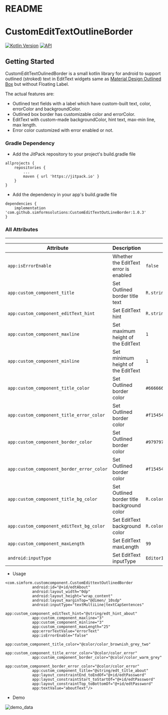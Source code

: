 # README #

# CustomEditTextOutlineBorder

[![Kotlin Version](https://img.shields.io/badge/Kotlin-v1.3.50-blue.svg)](https://kotlinlang.org)
[![API](https://img.shields.io/badge/API-21%2B-brightgreen.svg?style=flat)](https://android-arsenal.com/api?level=21)

Getting Started
------------------------
CustomEditTextOulinedBorder is a small kotlin library for android to support outlined (stroked) text in EditText widgets same as [Material Design Outlined Box](https://material.io/develop/android/components/text-input-layout/) but without Floating Label. 

The actual features are:

 * Outlined text fields with a label which have custom-built text, color, errorColor and backgroundColor.
 * Outlined box border has customizable color and errorColor.
 * EditText with custom-made backgroundColor, hint text, max-min line, max length.
 * Error color customized with error enabled or not.

### Gradle Dependency
* Add the JitPack repository to your project's build.gradle file

```
allprojects {
    repositories {
        ...
        maven { url 'https://jitpack.io' }
    }
}
```

* Add the dependency in your app's build.gradle file

```
dependencies {
	implementation 'com.github.simformsolutions:CustomEditTextOutLineBorder:1.0.3'
}
```

### All Attributes
------------------------

| Attribute | Description | Default |
| --- | --- | --- |
| `app:isErrorEnable` | Whether the EditText error is enabled | `false` |
| `app:custom_component_title` | Set Outlined border title text | `R.string.app_name` |
| `app:custom_component_editText_hint` | Set EditText hint | `R.string.app_name` |
| `app:custom_component_maxline` | Set maximum height of the EditText | `1` |
| `app:custom_component_minline` | Set minimum height of the EditText | `1` |
| `app:custom_component_title_color` | Set Outlined border color | `#666666` |
| `app:custom_component_title_error_color` | Set Outlined border color | `#f15454` |
| `app:custom_component_border_color` | Set Outlined border color | `#979797` |
| `app:custom_component_border_error_color` | Set Outlined border color | `#f15454` |
| `app:custom_component_title_bg_color` | Set Outlined border title background color | `R.color.colorPrimary` |
| `app:custom_component_editText_bg_color` | Set EditText background color | `R.color.colorPrimary` |
| `app:custom_component_maxLength` | Set EditText maxLength | `99` |
| `android:inputType` | Set EditText inputType | `EditorInfo.TYPE_TEXT_VARIATION_NORMAL` |

* Usage
```
<com.simform.customcomponent.CustomEdittextOutlinedBorder
            android:id="@+id/edtAbout"
            android:layout_width="0dp"
            android:layout_height="wrap_content"
            android:layout_marginTop="@dimen/_10sdp"
            android:inputType="textMultiLine|textCapSentences"
            app:custom_component_editText_hint="@string/edt_hint_about"
            app:custom_component_maxline="3"
            app:custom_component_minline="3"
            app:custom_component_maxLength="25"
            app:errorTextValue="errorText"
            app:isErrorEnable="false"
            app:custom_component_title_color="@color/color_brownish_grey_two"
            app:custom_component_title_error_color="@color/color_error"
            app:custom_component_border_color="@color/color_warm_grey"
            app:custom_component_border_error_color="@color/color_error"
            app:custom_component_title="@string/edt_title_about"
            app:layout_constraintEnd_toEndOf="@+id/edtPassword"
            app:layout_constraintStart_toStartOf="@+id/edtPassword"
            app:layout_constraintTop_toBottomOf="@+id/edtPassword"
            app:textValue="aboutText"/>
```
* Demo

![demo_data](https://github.com/simformsolutions/CustomEditTextOutLineBorder/blob/master/images/data.gif)